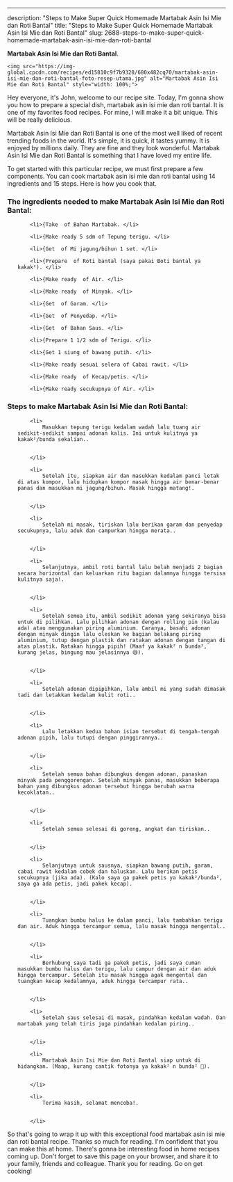 ---
description: "Steps to Make Super Quick Homemade Martabak Asin Isi Mie dan Roti Bantal"
title: "Steps to Make Super Quick Homemade Martabak Asin Isi Mie dan Roti Bantal"
slug: 2688-steps-to-make-super-quick-homemade-martabak-asin-isi-mie-dan-roti-bantal

<p>
	<strong>Martabak Asin Isi Mie dan Roti Bantal</strong>. 
	
</p>
<p>
	
	<img src="https://img-global.cpcdn.com/recipes/ed15810c9f7b9328/680x482cq70/martabak-asin-isi-mie-dan-roti-bantal-foto-resep-utama.jpg" alt="Martabak Asin Isi Mie dan Roti Bantal" style="width: 100%;">
	
	
</p>
<p>
	Hey everyone, it's John, welcome to our recipe site. Today, I'm gonna show you how to prepare a special dish, martabak asin isi mie dan roti bantal. It is one of my favorites food recipes. For mine, I will make it a bit unique. This will be really delicious.
</p>
	
<p>
	Martabak Asin Isi Mie dan Roti Bantal is one of the most well liked of recent trending foods in the world. It's simple, it is quick, it tastes yummy. It is enjoyed by millions daily. They are fine and they look wonderful. Martabak Asin Isi Mie dan Roti Bantal is something that I have loved my entire life.
</p>
<p>
	
</p>

<p>
To get started with this particular recipe, we must first prepare a few components. You can cook martabak asin isi mie dan roti bantal using 14 ingredients and 15 steps. Here is how you cook that.
</p>

<h3>The ingredients needed to make Martabak Asin Isi Mie dan Roti Bantal:</h3>

<ol>
	
		<li>{Take  of Bahan Martabak. </li>
	
		<li>{Make ready 5 sdm of Tepung terigu. </li>
	
		<li>{Get  of Mi jagung/bihun 1 set. </li>
	
		<li>{Prepare  of Roti bantal (saya pakai Boti bantal ya kakak²). </li>
	
		<li>{Make ready  of Air. </li>
	
		<li>{Make ready  of Minyak. </li>
	
		<li>{Get  of Garam. </li>
	
		<li>{Get  of Penyedap. </li>
	
		<li>{Get  of Bahan Saus. </li>
	
		<li>{Prepare 1 1/2 sdm of Terigu. </li>
	
		<li>{Get 1 siung of bawang putih. </li>
	
		<li>{Make ready sesuai selera of Cabai rawit. </li>
	
		<li>{Make ready  of Kecap/petis. </li>
	
		<li>{Make ready secukupnya of Air. </li>
	
</ol>
<p>
	
</p>

<h3>Steps to make Martabak Asin Isi Mie dan Roti Bantal:</h3>

<ol>
	
		<li>
			Masukkan tepung terigu kedalam wadah lalu tuang air sedikit-sedikit sampai adonan kalis. Ini untuk kulitnya ya kakak²/bunda sekalian..
			
			
		</li>
	
		<li>
			Setelah itu, siapkan air dan masukkan kedalam panci letak di atas kompor, lalu hidupkan kompor masak hingga air benar-benar panas dan masukkan mi jagung/bihun. Masak hingga matang!.
			
			
		</li>
	
		<li>
			Setelah mi masak, tiriskan lalu berikan garam dan penyedap secukupnya, lalu aduk dan campurkan hingga merata..
			
			
		</li>
	
		<li>
			Selanjutnya, ambil roti bantal lalu belah menjadi 2 bagian secara horizontal dan keluarkan ritu bagian dalamnya hingga tersisa kulitnya saja!.
			
			
		</li>
	
		<li>
			Setelah semua itu, ambil sedikit adonan yang sekiranya bisa untuk di pilihkan. Lalu pilihkan adonan dengan rolling pin (kalau ada) atau menggunakan piring aluminium. Caranya, basahi adonan dengan minyak dingin lalu oleskan ke bagian belakang piring aluminium, tutup dengan plastik dan ratakan adonan dengan tangan di atas plastik. Ratakan hingga pipih! (Maaf ya kakak² n bunda², kurang jelas, bingung mau jelasinnya 😅).
			
			
		</li>
	
		<li>
			Setelah adonan dipipihkan, lalu ambil mi yang sudah dimasak tadi dan letakkan kedalam kulit roti..
			
			
		</li>
	
		<li>
			Lalu letakkan kedua bahan isian tersebut di tengah-tengah adonan pipih, lalu tutupi dengan pinggirannya..
			
			
		</li>
	
		<li>
			Setelah semua bahan dibungkus dengan adonan, panaskan minyak pada penggorengan. Setelah minyak panas, masukkan beberapa bahan yang dibungkus adonan tersebut hingga berubah warna kecoklatan..
			
			
		</li>
	
		<li>
			Setelah semua selesai di goreng, angkat dan tiriskan..
			
			
		</li>
	
		<li>
			Selanjutnya untuk sausnya, siapkan bawang putih, garam, cabai rawit kedalam cobek dan haluskan. Lalu berikan petis secukupnya (jika ada). (Kalo saya ga pakek petis ya kakak²/bunda², saya ga ada petis, jadi pakek kecap).
			
			
		</li>
	
		<li>
			Tuangkan bumbu halus ke dalam panci, lalu tambahkan terigu dan air. Aduk hingga tercampur semua, lalu masak hingga mengental..
			
			
		</li>
	
		<li>
			Berhubung saya tadi ga pakek petis, jadi saya cuman masukkan bumbu halus dan terigu, lalu campur dengan air dan aduk hingga tercampur. Setelah itu masak hingga agak mengental dan tuangkan kecap kedalamnya, aduk hingga tercampur rata..
			
			
		</li>
	
		<li>
			Setelah saus selesai di masak, pindahkan kedalam wadah. Dan martabak yang telah tiris juga pindahkan kedalam piring..
			
			
		</li>
	
		<li>
			Martabak Asin Isi Mie dan Roti Bantal siap untuk di hidangkan. (Maap, kurang cantik fotonya ya kakak² n bunda² 🤭).
			
			
		</li>
	
		<li>
			Terima kasih, selamat mencoba!.
			
			
		</li>
	
</ol>

<p>
	
</p>

<p>
	So that's going to wrap it up with this exceptional food martabak asin isi mie dan roti bantal recipe. Thanks so much for reading. I'm confident that you can make this at home. There's gonna be interesting food in home recipes coming up. Don't forget to save this page on your browser, and share it to your family, friends and colleague. Thank you for reading. Go on get cooking!
</p>
